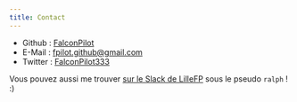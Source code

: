 ```yaml
---
title: Contact
---
```


- Github : [FalconPilot](https://github.com/FalconPilot)
- E-Mail : fpilot.github@gmail.com
- Twitter : [FalconPilot333](https://twitter.com/fpilot333)

Vous pouvez aussi me trouver [sur le Slack de LilleFP](https://slackin-lillefp.herokuapp.com/)
sous le pseudo `ralph` ! :)
